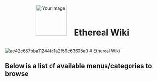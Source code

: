 <div align="center">
  <div style="text-align: center;">
    <img src="https://github.com/AshTheDeveloper/Ethereal/assets/97385822/175f3ebf-1f0d-4f81-be71-37672980d35a/ae42c667bba11244fd1a2f59e63605a0.jpg" alt="Your Image" style="width: 100px; height: 100px; margin-right: 20px; display: inline-block;">
    <h1 style="display: inline-block;">Ethereal Wiki</h1>
  </div>
</div>

![ae42c667bba11244fd1a2f59e63605a0](https://github.com/AshTheDeveloper/Ethereal/assets/97385822/827340fd-6ee4-4beb-bce6-14fea8e1c80f) # Ethereal Wiki




## Below is a list of available menus/categories to browse
